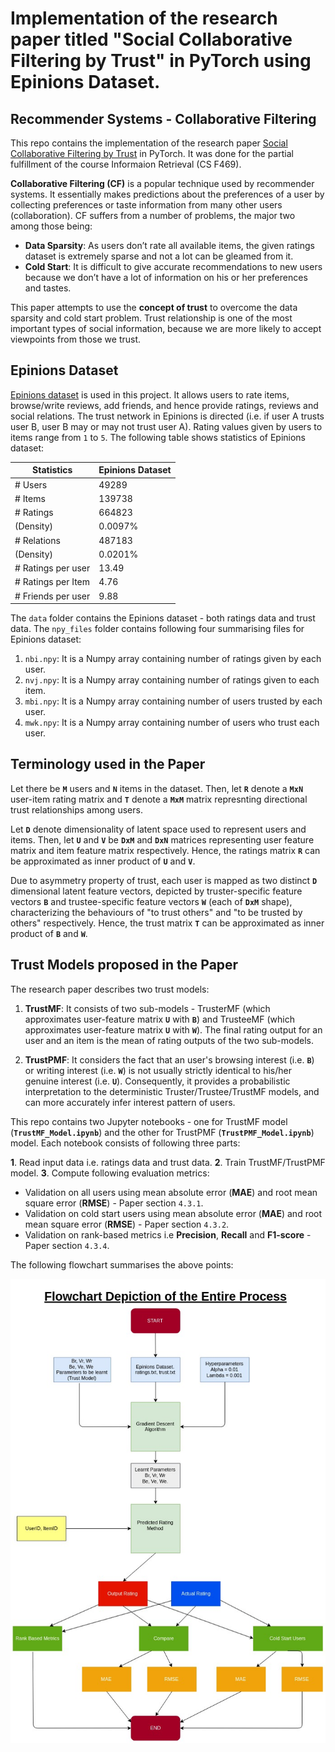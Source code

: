 # Implementation of the research paper titled "Social Collaborative Filtering by Trust" in PyTorch using Epinions Dataset.

## Recommender Systems - Collaborative Filtering

This repo contains the implementation of the research paper [Social Collaborative Filtering by Trust](https://www.computer.org/csdl/journal/tp/2017/08/07558226/13rRUwbs1TN) in PyTorch. It was done for the partial fulfillment of the course Informaion Retrieval (CS F469). 

**Collaborative Filtering (CF)** is a popular technique used by recommender systems. It essentially makes predictions about the preferences of a user by collecting preferences or taste information from many other users (collaboration). CF suffers from a number of problems, the major two among those being:
* **Data Sparsity**: As users don’t rate all available items, the given ratings dataset is extremely sparse and not a lot can be gleamed from it.
* **Cold Start**: It is difficult to give accurate recommendations to new users because we don’t have a lot of information on his or her preferences and tastes.

This paper attempts to use the **concept of trust** to overcome the data sparsity and cold start problem. Trust relationship is one of the most important types of social information, because we are more likely to accept viewpoints from those we trust.

## Epinions Dataset

[Epinions dataset](http://www.trustlet.org/downloaded_epinions.html) is used in this project. It allows users to rate items, browse/write reviews, add friends, and hence provide ratings, reviews and social relations. The trust network in Epinions is directed (i.e. if user A trusts user B, user B may or may not trust user A). Rating values given by users to items range from `1` to `5`. The following table shows statistics of Epinions dataset:

| Statistics         | Epinions Dataset |
|--------------------|------------------|
| # Users            |       49289      |
| # Items            |      139738      |
| # Ratings          |      664823      |
| (Density)          |      0.0097%     |
| # Relations        |      487183      |
| (Density)          |      0.0201%     |
| # Ratings per user |       13.49      |
| # Ratings per Item |       4.76       |
| # Friends per user |       9.88       |

The `data` folder contains the Epinions dataset - both ratings data and trust data. The `npy_files` folder contains following four summarising files for Epinions dataset:

1. `nbi.npy`: It is a Numpy array containing number of ratings given by each user.
2. `nvj.npy`: It is a Numpy array containing number of ratings given to each item.
3. `mbi.npy`: It is a Numpy array containing number of users trusted by each user.
4. `mwk.npy`: It is a Numpy array containing number of users who trust each user.

## Terminology used in the Paper

Let there be **`M`** users and **`N`** items in the dataset. Then, let **`R`** denote a **`MxN`** user-item rating matrix and **`T`** denote a **`MxM`** matrix represnting directional trust relationships among users. 

Let **`D`** denote dimensionality of latent space used to represent users and items. Then, let **`U`** and **`V`** be **`DxM`** and **`DxN`** matrices representing user feature matrix and item feature matrix respectively. Hence, the ratings matrix **`R`** can be approximated as inner product of **`U`** and **`V`**. 

Due to asymmetry property of trust, each user is mapped as two distinct **`D`** dimensional latent feature vectors, depicted by truster-specific feature vectors **`B`** and trustee-specific feature vectors **`W`** (each of **`DxM`** shape), characterizing the behaviours of "to trust others" and "to be trusted by others" respectively. Hence, the trust matrix **`T`** can be approximated as inner product of **`B`** and **`W`**. 

## Trust Models proposed in the Paper

The research paper describes two trust models:

1. **TrustMF**: It consists of two sub-models - TrusterMF (which approximates user-feature matrix **`U`** with **`B`**) and TrusteeMF (which approximates user-feature matrix **`U`** with **`W`**). The final rating output for an user and an item is the mean of rating outputs of the two sub-models.

2. **TrustPMF**: It considers the fact that an user's browsing interest (i.e. **`B`**) or writing interest (i.e. **`W`**) is not usually strictly identical to his/her genuine interest (i.e. **`U`**). Consequently, it provides a probabilistic interpretation to the deterministic Truster/Trustee/TrustMF models, and can more accurately infer interest pattern of users.

This repo contains two Jupyter notebooks - one for TrustMF model (**`TrustMF_Model.ipynb`**) and the other for TrustPMF (**`TrustPMF_Model.ipynb`**) model. Each notebook consists of following three parts:

**1**. Read input data i.e. ratings data and trust data. 
**2**. Train TrustMF/TrustPMF model. 
**3**. Compute following evaluation metrics:
  * Validation on all users using mean absolute error (**MAE**) and root mean square error (**RMSE**) - Paper section `4.3.1`.
  * Validation on cold start users using mean absolute error (**MAE**) and root mean square error (**RMSE**) - Paper section `4.3.2`.
  * Validation on rank-based metrics i.e **Precision**, **Recall** and **F1-score** - Paper section `4.3.4`.

The following flowchart summarises the above points:

![Flowchart](./imgs/flowchart.png)

